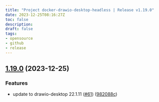```yaml
---
title: "Project docker-drawio-desktop-headless | Release v1.19.0"
date: 2023-12-25T08:16:27Z
toc: false
description: 
draft: false
tags:
- opensource
- github
- release
---
```

## [1.19.0](https://github.com/rlespinasse/docker-drawio-desktop-headless/compare/v1.18.0...v1.19.0) (2023-12-25)


### Features

* update to drawio-desktop 22.1.11 ([#61](https://github.com/rlespinasse/docker-drawio-desktop-headless/issues/61)) ([982088c](https://github.com/rlespinasse/docker-drawio-desktop-headless/commit/982088cf01fb272ec6747a362645cbaf5fc956ad))




